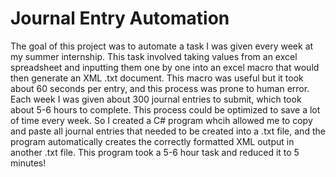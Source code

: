 # Journal Entry Automation
The goal of this project was to automate a task I was given every week at my summer internship. This task involved taking values from an excel spreadsheet and inputting them one by one into an excel macro that would then generate an XML .txt document. This macro was useful but it took about 60 seconds per entry, and this process was prone to human error. Each week I was given about 300 journal entries to submit, which took about 5-6 hours to complete. This process could be optimized to save a lot of time every week. So I created a C# program whcih allowed me to copy and paste all journal entries that needed to be created into a .txt file, and the program automatically creates the correctly formatted XML output in another .txt file. This program took a 5-6 hour task and reduced it to 5 minutes!


